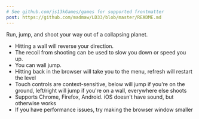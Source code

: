 ```yaml
---
# See github.com/js13kGames/games for supported frontmatter
post: https://github.com/madmaw/LD33/blob/master/README.md
---
```

Run, jump, and shoot your way out of a collapsing planet. 

* Hitting a wall will reverse your direction. 
* The recoil from shooting can be used to slow you down or speed you up. 
* You can wall jump. 
* Hitting back in the browser will take you to the menu, refresh will restart the level
* Touch controls are context-sensitive, below will jump if you're on the ground, left/right will jump if you're on a wall, everywhere else shoots
* Supports Chrome, Firefox, Android. iOS doesn't have sound, but otherwise works
* If you have performance issues, try making the browser window smaller